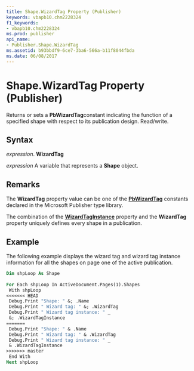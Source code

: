 ```yaml
---
title: Shape.WizardTag Property (Publisher)
keywords: vbapb10.chm2228324
f1_keywords:
- vbapb10.chm2228324
ms.prod: publisher
api_name:
- Publisher.Shape.WizardTag
ms.assetid: b93bbdf9-6ce7-3ba6-566a-b11f8044fbda
ms.date: 06/08/2017
---
```



# Shape.WizardTag Property (Publisher)

Returns or sets a  **PbWizardTag**constant indicating the function of a specified shape with respect to its publication design. Read/write.


## Syntax

 _expression_. **WizardTag**

 _expression_ A variable that represents a  **Shape** object.


## Remarks

The  **WizardTag** property value can be one of the **[PbWizardTag](Publisher.PbWizardTag.md)** constants declared in the Microsoft Publisher type library.

The combination of the  **[WizardTagInstance](Publisher.Shape.WizardTagInstance.md)** property and the **WizardTag** property uniquely defines every shape in a publication.


## Example

The following example displays the wizard tag and wizard tag instance information for all the shapes on page one of the active publication.


```vb
Dim shpLoop As Shape 
 
For Each shpLoop In ActiveDocument.Pages(1).Shapes 
 With shpLoop 
<<<<<<< HEAD
 Debug.Print "Shape: " &; .Name 
 Debug.Print " Wizard tag: " &; .WizardTag 
 Debug.Print " Wizard tag instance: " _ 
 &; .WizardTagInstance 
=======
 Debug.Print "Shape: " & .Name 
 Debug.Print " Wizard tag: " & .WizardTag 
 Debug.Print " Wizard tag instance: " _ 
 & .WizardTagInstance 
>>>>>>> master
 End With 
Next shpLoop
```


